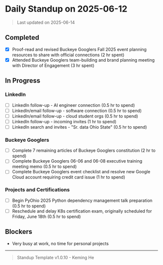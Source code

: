 # Daily Standup on 2025-06-12

> Last updated on 2025-06-14

## Completed

- [x] Proof-read and revised Buckeye Googlers Fall 2025 event planning resources to share with official connections (2 hr spent)
- [x] Attended Buckeye Googlers team-building and brand planning meeting with Director of Engagement (3 hr spent)

## In Progress

### LinkedIn

- [ ] LinkedIn follow-up - AI engineer connection (0.5 hr to spend)
- [ ] LinkedIn/email follow-up - software connection (0.5 hr to spend)
- [ ] LinkedIn/email follow-up - cloud student orgs (0.5 hr to spend)
- [ ] LinkedIn follow-up - incoming invites (1 hr to spend)
- [ ] LinkedIn search and invites - "Sr. data Ohio State" (0.5 hr to spend)

### Buckeye Googlers

- [ ] Complete 7 remaining articles of Buckeye Googlers constitution (2 hr to spend)
- [ ] Complete Buckeye Googlers 06-06 and 06-08 executive training meeting memo (0.5 hr to spend)
- [ ] Complete Buckeye Googlers event checklist and resolve new Google Cloud account requiring credit card issue (1 hr to spend)

### Projects and Certifications

- [ ] Begin PyOhio 2025 Python dependency management talk preparation (0.5 hr to spend)
- [ ] Reschedule and delay K8s certification exam, originally scheduled for Friday, June 18th (0.5 hr to spend)

## Blockers

- Very busy at work, no time for personal projects

---

> Standup Template v1.0.10 - Keming He
